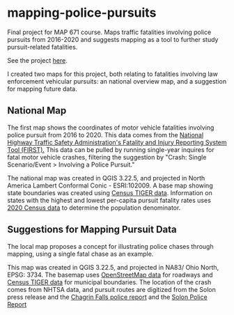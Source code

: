 # mapping-police-pursuits
Final project for MAP 671 course. Maps traffic fatalities involving police pursuits from 2016-2020 and suggests mapping as a tool to further study pursuit-related fatalities.

See the project [here](https://laurenkarch.github.io/mapping-police-pursuits).

I created two maps for this project, both relating to fatalities involving law enforcement vehicular pursuits: an national overview map, and a suggestion for mapping future data.

## **National Map**

The first map shows the coordinates of motor vehicle fatalities involving police pursuit from 2016 to 2020. This data comes from the [National Highway Traffic Safety Administration&#39;s Fatality and Injury Reporting System Tool (FIRST).](https://cdan.dot.gov/query) This data can be pulled by running single-year inquires for fatal motor vehicle crashes, filtering the suggestion by "Crash: Single Scenario/Event > Involving a Police Pursuit."

The national map was created in QGIS 3.22.5, and projected in North America Lambert Conformal Conic - ESRI:102009. A base map showing state boundaries was created using [Census TIGER data](https://www.census.gov/geographies/mapping-files/time-series/geo/carto-boundary-file.html). Information on states with the highest and lowest per-capita pursuit fatality rates uses [2020 Census data](https://www.census.gov/programs-surveys/decennial-census/decade/2020/2020-census-results.html) to determine the population denominator.

## **Suggestions for Mapping Pursuit Data**

The local map proposes a concept for illustrating police chases through mapping, using a single fatal chase as an example.

This map was created in QGIS 3.22.5, and projected in NA83/ Ohio North, EPSG: 3734. The basemap uses [OpenStreetMap data](https://www.openstreetmap.org/#map=18/40.03986/-84.20450) for roadways and [Census TIGER data](https://catalog.data.gov/dataset/tiger-line-shapefile-2016-state-ohio-current-county-subdivision-state-based) for municipal boundaries. The location of the crash comes from NHTSA data, and pursuit routes are digitized from the Solon press release and the [Chagrin Falls police report](Documents/Incident2100428.PDF) and the [Solon Police Report](Documents/2021065921_Redacted.pdf)

